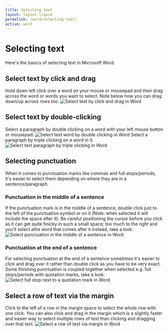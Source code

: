 ```yaml
---
title: Selecting text
layout: layout.liquid
permalink: /word/selecting-text/
active: word
---
```


<h1>Selecting text</h1>

<section class="section-light">
Here's the basics of selecting text in Microsoft Word.
<h2>Select text by click and drag</h2>
Hold down left click over a word on your mouse or mousepad and then drag across the word or words you want to select. Note below how you can drag down/up across rows too:
<img class="border" src="{{ '/assets/images/word/Selecting%20text/Selecting%20text%20click%20and%20drag.gif' | url }}" alt="Select text by click and drag in Word">
<h2>Select text by double-clicking</h2>
Select a paragraph by double clicking on a word with your left mouse button or mousepad:
<img class="border" src="{{ '/assets/images/word/Selecting%20text/Selecting%20text%20word%20double%20click.gif' | url }}" alt="Select text word by double clicking in Word">
Select a paragraph by triple clicking on a word in it:
<img class="border" src="{{ '/assets/images/word/Selecting%20text/Selecting%20text%20paragraph%20triple%20click.gif' | url }}" alt="Select text paragraph by triple clicking in Word">
<h2>Selecting punctuation</h2>
When it comes to punctuation marks like commas and full stops/periods, it's easier to select them depending on where they are in a sentence/paragraph. 
<h3>Punctuation in the middle of a sentence</h3>
If the punctuation mark is in the middle of a sentence, double click just to the left of the punctuation symbol or on it (Note: when selected it will include the space after it). Be careful positioning the cursor before you click as it can get quite finicky in such a small space; too much to the right and you'll select athe word that comes after it instead, take a look:
<img class="border" src="{{ '/assets/images/word/Selecting%20text/Selecting%20punctuation%20mid%20sentence.gif' | url }}" alt="Select punctuation in the middle of a sentence in Word">
<h3>Punctuation at the end of a sentence</h3>
For selecting punctuation at the end of a sentence sometimes it's easier to click and drag over it rather than double click as you have to be very exact. Some finishing punctuation is coupled together when selected e.g. full stops/periods with quotation marks, take a look:
<img class="border" src="{{ '/assets/images/word/Selecting%20text/Select%20full%20stop%20period%20next%20to%20quotation%20mark.gif' | url }}" alt="Select full stop next to a quotation mark in Word">
<h2>Select a row of text via the margin</h2>
Click to the left of a row in the margin space to select the whole row with one click. You can also click and drag in the margin which is a slightly faster and easier way to select multiple rows of text than clicking and dragging over that text.
<img class="border" src="{{ '/assets/images/word/Selecting%20text/Selecting%20text%20margin.gif' | url }}" alt="Select a row of text via margin in Word">







